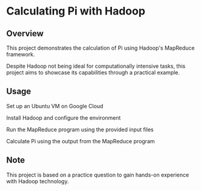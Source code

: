# Calculating Pi with Hadoop

## Overview
This project demonstrates the calculation of Pi using Hadoop's MapReduce framework. 

Despite Hadoop not being ideal for computationally intensive tasks, this project aims to showcase its capabilities through a practical example.

## Usage
Set up an Ubuntu VM on Google Cloud

Install Hadoop and configure the environment

Run the MapReduce program using the provided input files

Calculate Pi using the output from the MapReduce program

## Note
This project is based on a practice question to gain hands-on experience with Hadoop technology.
